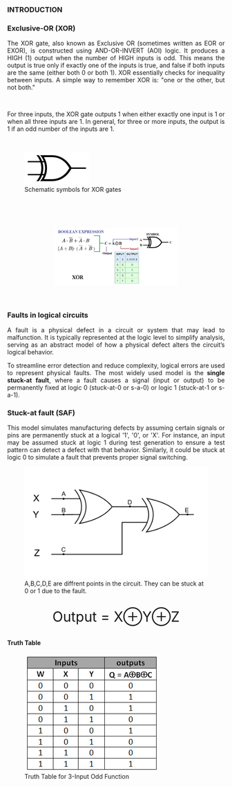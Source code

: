 ### INTRODUCTION

### Exclusive-OR (XOR) 
<p style="text-align:justify;">The XOR gate, also known as Exclusive OR (sometimes written as EOR or EXOR), is constructed using AND-OR-INVERT (AOI) logic. It produces a HIGH (1) output when the number of HIGH inputs is odd. This means the output is true only if exactly one of the inputs is true, and false if both inputs are the same (either both 0 or both 1). XOR essentially checks for inequality between inputs. A simple way to remember XOR is: "one or the other, but not both."</p><br>

<p style="text-align:justify;">For three inputs, the XOR gate outputs 1 when either exactly one input is 1 or when all three inputs are 1. In general, for three or more inputs, the output is 1 if an odd number of the inputs are 1.</p>
<br>

<figure>
    <img src="./images/image4.png" alt="schematic symbols for XOR gates">
    <figcaption>Schematic symbols for XOR gates</figcaption>
</figure></br></br></br>

<figure style="text-align: center; margin: 1rem;">
    <img src="./images/image1.jpg" style="width:60%; max-width: 600px; " alt="">
</figure>

<br>

### Faults in logical circuits
            
<p style="text-align:justify;"> A fault is a physical defect in a circuit or system that may lead to malfunction. It is typically represented at the logic level to simplify analysis, serving as an abstract model of how a physical defect alters the circuit’s logical behavior.</p>

<p style="text-align:justify;">To streamline error detection and reduce complexity, logical errors are used to represent physical faults. The most widely used model is the <strong>single stuck-at fault</strong>, where a fault causes a signal (input or output) to be permanently fixed at logic 0 (stuck-at-0 or s-a-0) or logic 1 (stuck-at-1 or s-a-1).</p>
            
### Stuck-at fault (SAF) 
<p style="text-align:justify;">This model simulates manufacturing defects by assuming certain signals or pins are permanently stuck at a logical '1', '0', or 'X'. For instance, an input may be assumed stuck at logic 1 during test generation to ensure a test pattern can detect a defect with that behavior. Similarly, it could be stuck at logic 0 to simulate a fault that prevents proper signal switching.</p>

<figure>
    <img src="./images/circuit1.png" alt=" SAF">
    <figcaption>A,B,C,D,E are diffrent points in the circuit. They can be stuck at 0 or 1 due to the fault.
    </figcaption>
</figure>
<p style="text-align: center;font-size: 2rem; margin: 2rem;">
    Output = X⊕Y⊕Z
</p>
            
#### Truth Table           
<figure style="margin-bottom: 2rem;">
    <img src="./images/tt0.jpg" alt="Truth Table">
    <figcaption>Truth Table for 3-Input Odd Function</figcaption>
</figure>
